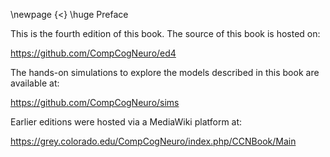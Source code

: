 \newpage
{<} \huge Preface

This is the fourth edition of this book.  The source of this book is hosted on:

https://github.com/CompCogNeuro/ed4

The hands-on simulations to explore the models described in this book are available at:

https://github.com/CompCogNeuro/sims

Earlier editions were hosted via a MediaWiki platform at:

https://grey.colorado.edu/CompCogNeuro/index.php/CCNBook/Main


